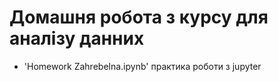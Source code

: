 # Домашня робота з курсу для аналізу данних
- 'Homework Zahrebelna.ipynb' практика роботи з jupyter
